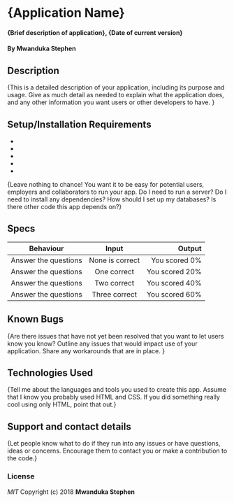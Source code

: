 # {Application Name}
#### {Brief description of application}, {Date of current version}
#### By **Mwanduka Stephen**
## Description
{This is a detailed description of your application, including its purpose and usage.  Give as much detail as needed to explain what the application does, and any other information you want users or other developers to have. }
## Setup/Installation Requirements
* 
*
*
*
*
{Leave nothing to chance! You want it to be easy for potential users, employers and collaborators to run your app. Do I need to run a server? Do I need to install any dependencies? How should I set up my databases? Is there other code this app depends on?}
## Specs
|Behaviour               |  Input          |Output        |
|------------------------|:---------------:|-------------:|
|Answer the questions    |None is correct  |You scored 0% |
|Answer the questions    |One correct      |You scored 20%|
|Answer the questions    | Two correct     |You scored 40%|
|Answer the questions    |Three correct    |You scored 60%|
## Known Bugs
{Are there issues that have not yet been resolved that you want to let users know you know? Outline any issues that would impact use of your application. Share any workarounds that are in place. }
## Technologies Used
{Tell me about the languages and tools you used to create this app. Assume that I know you probably used HTML and CSS. If you did something really cool using only HTML, point that out.}
## Support and contact details
{Let people know what to do if they run into any issues or have questions, ideas or concerns.  Encourage them to contact you or make a contribution to the code.}
### License
*MIT*
Copyright (c) 2018 **Mwanduka Stephen**
